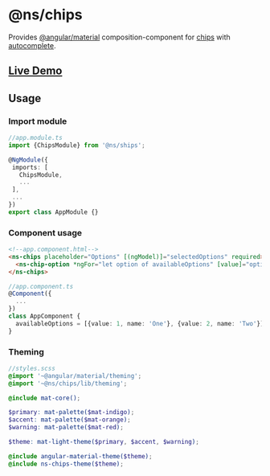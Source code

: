 # @ns/chips

Provides [@angular/material] composition-component for [chips] with [autocomplete]. 

## [Live Demo]

## Usage

### Import module

```typescript
//app.module.ts
import {ChipsModule} from '@ns/ships';

@NgModule({
 imports: [
   ChipsModule,
   ...
 ],
 ...
})
export class AppModule {}
```

### Component usage
```html
<!--app.component.html-->
<ns-chips placeholder="Options" [(ngModel)]="selectedOptions" required>
  <ns-chip-option *ngFor="let option of availableOptions" [value]="option.value">{{option.name}}</ns-chip-option>
</ns-chips>
```

```typescript
//app.component.ts
@Component({
  ...
})
class AppComponent {
  availableOptions = [{value: 1, name: 'One'}, {value: 2, name: 'Two'}];
}
```

### Theming
```scss
//styles.scss
@import '~@angular/material/theming';
@import '~@ns/chips/lib/theming';

@include mat-core();

$primary: mat-palette($mat-indigo);
$accent: mat-palette($mat-orange);
$warning: mat-palette($mat-red);

$theme: mat-light-theme($primary, $accent, $warning);

@include angular-material-theme($theme);
@include ns-chips-theme($theme);

```

[Live Demo]: https://nsmolenskii.github.io/ns-chips/
[@angular/material]: https://material.angular.io
[chips]: https://material.angular.io/components/component/chips
[autocomplete]: https://material.angular.io/components/component/autocomplete
